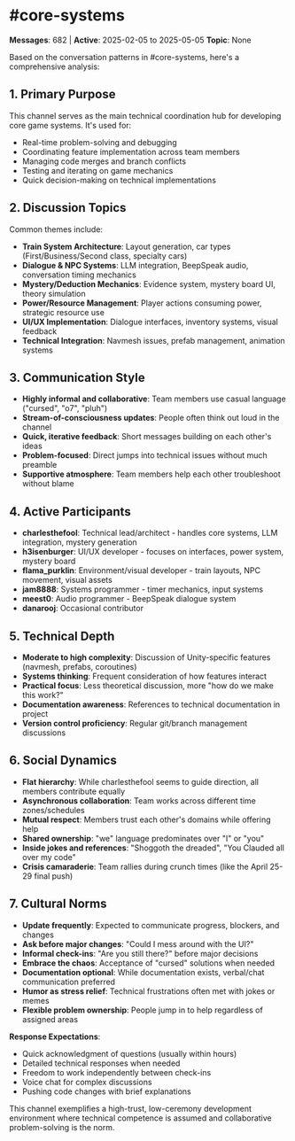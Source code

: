 # #core-systems

**Messages**: 682 | **Active**: 2025-02-05 to 2025-05-05
**Topic**: None

Based on the conversation patterns in #core-systems, here's a comprehensive analysis:

## 1. **Primary Purpose**
This channel serves as the main technical coordination hub for developing core game systems. It's used for:
- Real-time problem-solving and debugging
- Coordinating feature implementation across team members
- Managing code merges and branch conflicts
- Testing and iterating on game mechanics
- Quick decision-making on technical implementations

## 2. **Discussion Topics**
Common themes include:
- **Train System Architecture**: Layout generation, car types (First/Business/Second class, specialty cars)
- **Dialogue & NPC Systems**: LLM integration, BeepSpeak audio, conversation timing mechanics
- **Mystery/Deduction Mechanics**: Evidence system, mystery board UI, theory simulation
- **Power/Resource Management**: Player actions consuming power, strategic resource use
- **UI/UX Implementation**: Dialogue interfaces, inventory systems, visual feedback
- **Technical Integration**: Navmesh issues, prefab management, animation systems

## 3. **Communication Style**
- **Highly informal and collaborative**: Team members use casual language ("cursed", "o7", "pluh")
- **Stream-of-consciousness updates**: People often think out loud in the channel
- **Quick, iterative feedback**: Short messages building on each other's ideas
- **Problem-focused**: Direct jumps into technical issues without much preamble
- **Supportive atmosphere**: Team members help each other troubleshoot without blame

## 4. **Active Participants**
- **charlesthefool**: Technical lead/architect - handles core systems, LLM integration, mystery generation
- **h3isenburger**: UI/UX developer - focuses on interfaces, power system, mystery board
- **flama_purklin**: Environment/visual developer - train layouts, NPC movement, visual assets
- **jam8888**: Systems programmer - timer mechanics, input systems
- **meest0**: Audio programmer - BeepSpeak dialogue system
- **danarooj**: Occasional contributor

## 5. **Technical Depth**
- **Moderate to high complexity**: Discussion of Unity-specific features (navmesh, prefabs, coroutines)
- **Systems thinking**: Frequent consideration of how features interact
- **Practical focus**: Less theoretical discussion, more "how do we make this work?"
- **Documentation awareness**: References to technical documentation in project
- **Version control proficiency**: Regular git/branch management discussions

## 6. **Social Dynamics**
- **Flat hierarchy**: While charlesthefool seems to guide direction, all members contribute equally
- **Asynchronous collaboration**: Team works across different time zones/schedules
- **Mutual respect**: Members trust each other's domains while offering help
- **Shared ownership**: "we" language predominates over "I" or "you"
- **Inside jokes and references**: "Shoggoth the dreaded", "You Clauded all over my code"
- **Crisis camaraderie**: Team rallies during crunch times (like the April 25-29 final push)

## 7. **Cultural Norms**
- **Update frequently**: Expected to communicate progress, blockers, and changes
- **Ask before major changes**: "Could I mess around with the UI?"
- **Informal check-ins**: "Are you still there?" before major decisions
- **Embrace the chaos**: Acceptance of "cursed" solutions when needed
- **Documentation optional**: While documentation exists, verbal/chat communication preferred
- **Humor as stress relief**: Technical frustrations often met with jokes or memes
- **Flexible problem ownership**: People jump in to help regardless of assigned areas

**Response Expectations**:
- Quick acknowledgment of questions (usually within hours)
- Detailed technical responses when needed
- Freedom to work independently between check-ins
- Voice chat for complex discussions
- Pushing code changes with brief explanations

This channel exemplifies a high-trust, low-ceremony development environment where technical competence is assumed and collaborative problem-solving is the norm.